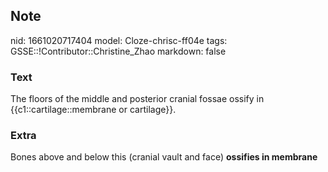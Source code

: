 ## Note
nid: 1661020717404
model: Cloze-chrisc-ff04e
tags: GSSE::!Contributor::Christine_Zhao
markdown: false

### Text
<div>
  <div>
    <div>
      <div>
        The floors of the middle and posterior cranial fossae
        ossify in {{c1::cartilage::membrane or cartilage}}.
      </div>
    </div>
  </div>
</div>

### Extra
<div>
  <div>
    <div>
      <div>
        Bones above and below this (cranial vault and face)
        <b>ossifies in membrane</b>
      </div>
    </div>
  </div>
</div>
